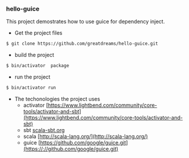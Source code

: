### hello-guice

This project demostrates how to use guice for dependency inject.

* Get the project files
```bash
$ git clone https://github.com/greatdreams/hello-guice.git
```
* build the project
```bash
$ bin/activator  package
```
* run the project
```bash
$ bin/activator run
```
* The techonologies the project uses
	* activator [https://www.lightbend.com/community/core-tools/activator-and-sbt](https://www.lightbend.com/community/core-tools/activator-and-sbt)
	* sbt [scala-sbt.org](scala-sbt.org)
	* scala [http://scala-lang.org/](http://scala-lang.org/)
    * guice [https://github.com/google/guice.git](https://://github.com/google/guice.git) 
